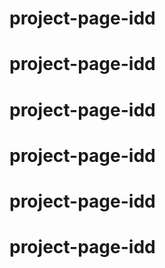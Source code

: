 # project-page-idd
# project-page-idd
# project-page-idd
# project-page-idd
# project-page-idd
# project-page-idd
